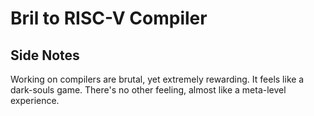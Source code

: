 # Bril to RISC-V Compiler

## Side Notes

Working on compilers are brutal, yet extremely rewarding. It feels like a dark-souls game. There's no other feeling, almost like a meta-level experience. 

